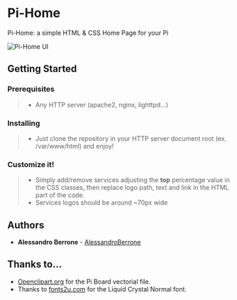 # Pi-Home
Pi-Home: a simple HTML &amp; CSS Home Page for your Pi

![Pi-Home UI](http://i.imgur.com/SuMP595.png "Pi-Home UI")

## Getting Started

### Prerequisites

>* Any HTTP server (apache2, nginx, lighttpd...)

### Installing

>* Just clone the repository in your HTTP server document root (ex. /var/www/html) and enjoy!

### Customize it!

>* Simply add/remove services adjusting the **top** percentage 
value in the CSS classes, then replace logo path, text and link in the 
HTML part of the code.
>* Services logos should be around ~70px wide

## Authors

* **Alessandro Berrone** - [AlessandroBerrone](https://github.com/AlessandroBerrone)

## Thanks to...

* [Openclipart.org](https://openclipart.org "Openclipart.org") for the Pi Board vectorial file.
* Thanks to [fonts2u.com](http://www.fonts2u.com "Fonts2u.com") for the Liquid Crystal Normal font.
